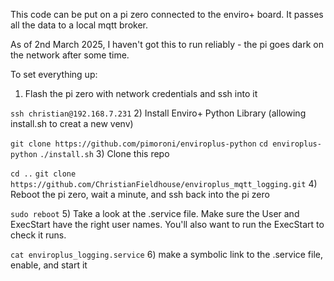 This code can be put on a pi zero connected to the enviro+ board. It passes all the data to a local mqtt broker.

As of 2nd March 2025, I haven't got this to run reliably - the pi goes dark on the network after some time.

To set everything up:
1) Flash the pi zero with network credentials and ssh into it

```ssh christian@192.168.7.231```
2) Install Enviro+ Python Library (allowing install.sh to creat a new venv)

```git clone https://github.com/pimoroni/enviroplus-python```
```cd enviroplus-python```
```./install.sh```
3) Clone this repo

```cd ..```
```git clone https://github.com/ChristianFieldhouse/enviroplus_mqtt_logging.git```
4) Reboot the pi zero, wait a minute, and ssh back into the pi zero

```sudo reboot```
5) Take a look at the .service file. Make sure the User and ExecStart have the right user names. You'll also want to run the ExecStart to check it runs.

```cat enviroplus_logging.service```
6) make a symbolic link to the .service file, enable, and start it

